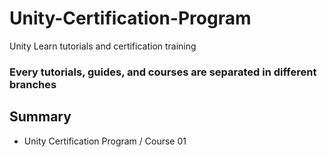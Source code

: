 # Unity-Certification-Program
Unity Learn tutorials and certification training

### Every tutorials, guides, and courses are separated in different branches

## Summary
- Unity Certification Program / Course 01
